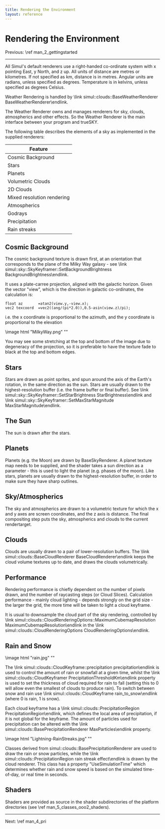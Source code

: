 ```yaml
---
title: Rendering the Environment
layout: reference
---
```

Rendering the Environment
===
Previous: \ref man_2_gettingstarted
<hr size="1">

All Simul's default renderers use a right-handed co-ordinate system with x pointing East, y North, and z up. All units of distance are metres or kilometres. If not specified as km, distance is in metres. Angular units are radians, unless specified as degrees. Temperature is in kelvins, unless specified as degrees Celsius.

Weather Rendering is handled by  \link simul::clouds::BaseWeatherRenderer BaseWeatherRenderer\endlink.

The Weather Renderer owns and manages renderers for sky, clouds, atmospherics and other effects.
So the Weather Renderer is the main interface between your program and trueSKY.

The following table describes the elements of a sky as implemented in the supplied renderers:

| Feature                                       |
| -------------------------     |
| Cosmic Background                     |
| Stars                                         |
| Planets                                       |
| Volumetric Clouds                     |
| 2D Clouds                                     |
| Mixed resolution rendering|
| Atmospherics                          |
| Godrays                                       |
| Precipitation                         |
| Rain streaks                          |

Cosmic Background
-----------------
The cosmic background texture is drawn first, at an orientation that corresponds to the plane of the Milky Way galaxy - see \link simul::sky::SkyKeyframer::SetBackgroundBrightness BackgroundBrightness\endlink.

It uses a plate-carree projection, aligned with the galactic horizon. Given the vector "view", which is the direction in galactic co-ordinates, the calculation is:

    float az       =atan2(view.y,-view.x);
    vec2 texcoord  =vec2((ang/(pi*2.0)),0.5-asin(view.z)/pi);

i.e. the x coordinate is proportional to the azimuth, and the y coordinate is proportional to the elevation

\image html "MilkyWay.png" ""

You may see some stretching at the top and bottom of the image due to degeneracy of the projection, so it is preferable to have the texture fade to black at the top and bottom edges.

Stars
-----
Stars are drawn as point sprites, and spun around the axis of the Earth's rotation, in the same direction as the sun. Stars are usually drawn to the highest-resolution buffer (i.e. the frame buffer or final buffer). See
\link simul::sky::SkyKeyframer::SetStarBrightness StarBrightness\endlink and \link simul::sky::SkyKeyframer::SetMaxStarMagnitude MaxStarMagnitude\endlink.

The Sun
-------
The sun is drawn after the stars.

Planets
-------
Planets (e.g. the Moon) are drawn by BaseSkyRenderer.
A planet texture map needs to be supplied, and the shader takes a sun direction as a parameter -
this is used to light the planet (e.g. phases of the moon). Like stars, planets are usually drawn to the
highest-resolution buffer, in order to make sure they have sharp outlines.


Sky/Atmospherics
----------------
The sky and atmospherics are drawn to a volumetric texture for which the x and y axes are screen coordinates, and the z axis is distance. The final compositing step puts the sky, atmospherics and clouds to the current
rendertarget.

Clouds
------
Clouds are usually drawn to a pair of lower-resolution buffers.
The \link simul::clouds::BaseCloudRenderer BaseCloudRenderer\endlink keeps the cloud volume textures up to date, and draws the clouds volumetrically.

Performance
-----------
Rendering performance is chiefly dependent on the number of pixels drawn, and the number of raycasting steps (or Cloud Slices).
Calculation performance - mainly cloud lighting - depends strongly on the grid size - the larger the grid, the more time will be taken to light a cloud keyframe.

It is usual to downsample the cloud part of the sky rendering, controlled by
\link simul::clouds::CloudRenderingOptions::MaximumCubemapResolution MaximumCubemapResolution\endlink
in the \link simul::clouds::CloudRenderingOptions CloudRenderingOptions\endlink.

        
Rain and Snow
-------------

\image html "rain.jpg" ""

The \link simul::clouds::CloudKeyframe::precipitation precipitation\endlink is used to control the amount of rain or snowfall
at a given time, whilst the \link simul::clouds::CloudKeyframer PrecipitationThresholdKm\endlink property is used to set the thickness of cloud required for rain to fall (setting this to 0 will allow even the smallest of clouds to produce rain). To switch between snow and rain use \link simul::clouds::CloudKeyframe rain_to_snow\endlink (where 0 is rain, 1 is snow). 

Each cloud keyframe has a \link simul::clouds::PrecipitationRegion PrecipitationRegion\endlink, which defines the local area of precipitation,
if it is not global for the keyframe. The amount of particles used for precipitation can be altered with the \link simul::clouds::BasePrecipitationRenderer MaxParticles\endlink property.

\image html "Lightning-RainStreaks.jpg" ""

Classes derived from simul::clouds::BasePrecipitationRenderer are used to draw the rain or snow particles, while the \link simul::clouds::PrecipitationRegion rain streak effect\endlink is drawn by the cloud renderer. This class has a property "UseSimulationTime" which determines whether rain and snow speed is based on the simulated time-of-day, or real time in seconds.

Shaders
-------
Shaders are provided as source in the shader subdirectories of the platform directories (see \ref man_5_classes_ooo2_shaders).

<hr>
Next: \ref man_4_pri
